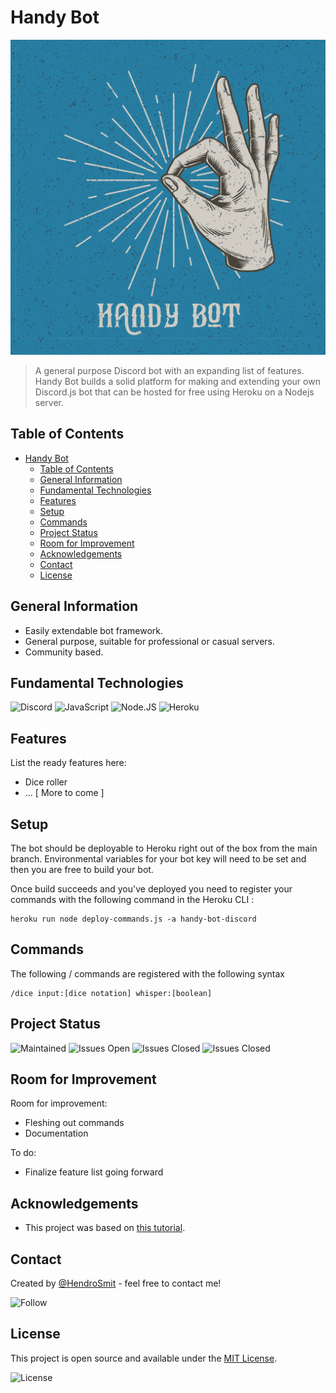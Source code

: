 # Handy Bot

![Handy Bot Logo](Handy_Bot.png)


> A general purpose Discord bot with an expanding list of features. Handy Bot builds a solid platform for making and extending your own Discord.js bot that can be hosted for free using Heroku on a Nodejs server.


## Table of Contents
- [Handy Bot](#handy-bot)
  - [Table of Contents](#table-of-contents)
  - [General Information](#general-information)
  - [Fundamental Technologies](#fundamental-technologies)
  - [Features](#features)
  - [Setup](#setup)
  - [Commands](#commands)
  - [Project Status](#project-status)
  - [Room for Improvement](#room-for-improvement)
  - [Acknowledgements](#acknowledgements)
  - [Contact](#contact)
  - [License](#license)


## General Information
- Easily extendable bot framework.
- General purpose, suitable for professional or casual servers.
- Community based.

## Fundamental Technologies

![Discord](https://img.shields.io/badge/Discord-7289DA?style=for-the-badge&logo=discord&logoColor=white)
![JavaScript](https://img.shields.io/badge/JavaScript-323330?style=for-the-badge&logo=javascript&logoColor=F7DF1E) 
![Node.JS](https://img.shields.io/badge/Node.js-43853D?style=for-the-badge&logo=node.js&logoColor=white)
![Heroku](https://img.shields.io/badge/Heroku-430098?style=for-the-badge&logo=heroku&logoColor=white)



## Features
List the ready features here:
- Dice roller
- ... [ More to come ]


## Setup
The bot should be deployable to Heroku right out of the box from the main branch. Environmental variables for your bot key will need to be set and then you are free to build your bot.

Once build succeeds and you've deployed you need to register your commands with the following command in the Heroku CLI :
```
heroku run node deploy-commands.js -a handy-bot-discord
```


## Commands
The following / commands are registered with the following syntax

```
/dice input:[dice notation] whisper:[boolean] 
```


## Project Status

![Maintained](https://img.shields.io/badge/Maintained%3F-yes-green.svg)
![Issues Open](https://img.shields.io/github/issues/HendroSmit/Handy-Bot.svg)
![Issues Closed](https://img.shields.io/github/issues-closed/HendroSmit/Handy-Bot.svg)
![Issues Closed](https://img.shields.io/github/commits-since/HendroSmit/Handy-Bot/v1.0.0.svg)


## Room for Improvement

Room for improvement:
- Fleshing out commands
- Documentation

To do:
- Finalize feature list going forward


## Acknowledgements
- This project was based on [this tutorial](https://discordjs.guide/creating-your-bot/).


## Contact
Created by [@HendroSmit](https://github.com/HendroSmit) - feel free to contact me!

![Follow](https://img.shields.io/github/followers/HendroSmit.svg?style=social&label=Follow&maxAge=2592000)


## License
This project is open source and available under the [MIT License](https://github.com/HendroSmit/Handy-Bot/blob/main/LICENSE).

![License](https://img.shields.io/github/license/HendroSmit/Handy-Bot.svg)

